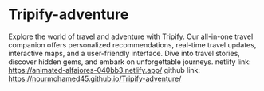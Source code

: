 # Tripify-adventure
Explore the world of travel and adventure with Tripify. Our all-in-one travel companion offers personalized recommendations, real-time travel updates, interactive maps, and a user-friendly interface. Dive into travel stories, discover hidden gems, and embark on unforgettable journeys.
netlify link: https://animated-alfajores-040bb3.netlify.app/
github link: https://nourmohamed45.github.io/Tripify-adventure/
